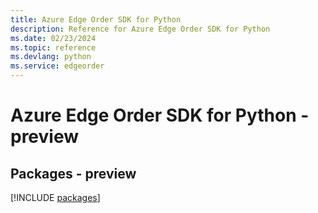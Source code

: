 ```yaml
---
title: Azure Edge Order SDK for Python
description: Reference for Azure Edge Order SDK for Python
ms.date: 02/23/2024
ms.topic: reference
ms.devlang: python
ms.service: edgeorder
---
```

# Azure Edge Order SDK for Python - preview
## Packages - preview
[!INCLUDE [packages](edge-order-index.md)]